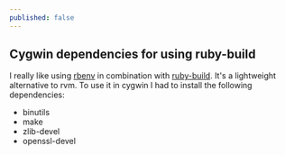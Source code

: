 ```yaml
---
published: false
---
```


## Cygwin dependencies for using ruby-build

I really like using [rbenv](https://github.com/sstephenson/rbenv) in combination with [ruby-build](https://github.com/sstephenson/ruby-build). It's a lightweight alternative to rvm. To use it in cygwin I had to install the following dependencies:

*   binutils
*   make
*   zlib-devel
*   openssl-devel